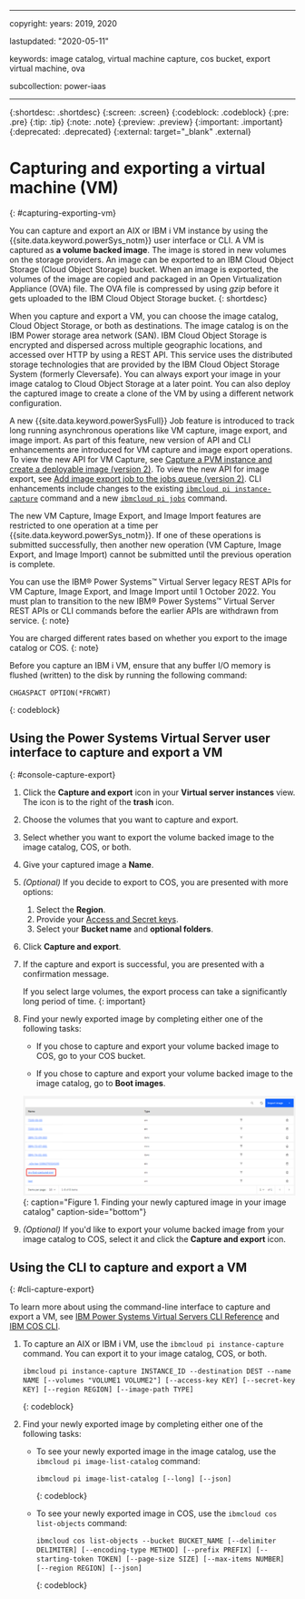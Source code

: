 ﻿---

copyright:
  years: 2019, 2020

lastupdated: "2020-05-11"

keywords: image catalog, virtual machine capture, cos bucket, export virtual machine, ova

subcollection: power-iaas

---

{:shortdesc: .shortdesc}
{:screen: .screen}
{:codeblock: .codeblock}
{:pre: .pre}
{:tip: .tip}
{:note: .note}
{:preview: .preview}
{:important: .important}
{:deprecated: .deprecated}
{:external: target="_blank" .external}

# Capturing and exporting a virtual machine (VM)
{: #capturing-exporting-vm}

You can capture and export an AIX or IBM i VM instance by using the {{site.data.keyword.powerSys_notm}} user interface or CLI. A VM is captured as **a volume backed image**. The image is stored in new volumes on the storage providers. An image can be exported to an IBM Cloud Object Storage (Cloud Object Storage) bucket. When an image is exported, the volumes of the image are copied and packaged in an Open Virtualization Appliance (OVA) file. The OVA file is compressed by using *gzip* before it gets uploaded to the IBM Cloud Object Storage bucket.
{: shortdesc}

When you capture and export a VM, you can choose the image catalog, Cloud Object Storage, or both as destinations. The image catalog is on the IBM Power storage area network (SAN). IBM Cloud Object Storage is encrypted and dispersed across multiple geographic locations, and accessed over HTTP by using a REST API. This service uses the distributed storage technologies that are provided by the IBM Cloud Object Storage System (formerly Cleversafe). You can always export your image in your image catalog to Cloud Object Storage at a later point. You can also deploy the captured image to create a clone of the VM by using a different network configuration.

A new {{site.data.keyword.powerSysFull}} Job feature is introduced to track long running asynchronous operations like VM capture, image export, and image import. As part of this feature, new version of API and CLI enhancements are introduced for VM capture and image export operations. To view the new API for VM Capture, see [Capture a PVM instance and create a deployable image (version 2)](/apidocs/power-cloud#pcloud-v2-pvminstances-capture-post). To view the new API for image export, see [Add image export job to the jobs queue (version 2)](/apidocs/power-cloud#pcloud-v2-images-export-post). CLI enhancements include changes to the existing [`ibmcloud pi instance-capture`](/docs/power-iaas-cli-plugin?topic=power-iaas-cli-plugin-power-iaas-cli-reference#ibmcloud-pi-instance-capture) command and a new [`ibmcloud pi jobs`](/docs/power-iaas-cli-plugin?topic=power-iaas-cli-plugin-power-iaas-cli-reference#ibmcloud-pi-jobs) command.

The new VM Capture, Image Export, and Image Import features are restricted to one operation at a time per {{site.data.keyword.powerSys_notm}}. If one of these operations is submitted successfully, then another new operation (VM Capture, Image Export, and Image Import) cannot be submitted until the previous operation is complete.

You can use the IBM® Power Systems™ Virtual Server legacy REST APIs for VM Capture, Image Export, and Image Import until 1 October 2022. You must plan to transition to the new IBM® Power Systems™ Virtual Server REST APIs or CLI commands before the earlier APIs are withdrawn from service.
{: note}


You are charged different rates based on whether you export to the image catalog or COS.
{: note}

Before you capture an IBM i VM, ensure that any buffer I/O memory is flushed (written) to the disk by running the following command:

```text
CHGASPACT OPTION(*FRCWRT)
```
{: codeblock}

## Using the Power Systems Virtual Server user interface to capture and export a VM
{: #console-capture-export}

1. Click the **Capture and export** icon in your **Virtual server instances** view. The icon is to the right of the **trash** icon.

2. Choose the volumes that you want to capture and export.

3. Select whether you want to export the volume backed image to the image catalog, COS, or both.

4. Give your captured image a **Name**.

5. *(Optional)* If you decide to export to COS, you are presented with more options:
   1. Select the **Region**.
   2. Provide your [Access and Secret keys](/docs/power-iaas?topic=power-iaas-deploy-custom-image#access-keys).
   3. Select your **Bucket name** and **optional folders**.

6. Click **Capture and export**.

7. If the capture and export is successful, you are presented with a confirmation message.

    If you select large volumes, the export process can take a significantly long period of time.
    {: important}

8. Find your newly exported image by completing either one of the following tasks:

   - If you chose to capture and export your volume backed image to COS, go to your COS bucket.

   - If you chose to capture and export your volume backed image to the image catalog, go to **Boot images**.

    ![Finding your newly captured volume backed image in your image catalog](./images/console-capture-export-boot.png "Finding your newly captured volume backed image in your image catalog"){: caption="Figure 1. Finding your newly captured image in your image catalog" caption-side="bottom"}

9. *(Optional)* If you'd like to export your volume backed image from your image catalog to COS, select it and click the **Capture and export** icon.

## Using the CLI to capture and export a VM
{: #cli-capture-export}

To learn more about using the command-line interface to capture and export a VM, see [IBM Power Systems Virtual Servers CLI Reference](/docs/power-iaas-cli-plugin?topic=power-iaas-cli-plugin-power-iaas-cli-reference#power-iaas-cli-before) and [IBM COS CLI](/docs/cloud-object-storage-cli-plugin?topic=cloud-object-storage-cli-plugin-ic-cos-cli).

1. To capture an AIX or IBM i VM, use the `ibmcloud pi instance-capture` command. You can export it to your image catalog, COS, or both.

    ```text
    ibmcloud pi instance-capture INSTANCE_ID --destination DEST --name NAME [--volumes "VOLUME1 VOLUME2"] [--access-key KEY] [--secret-key KEY] [--region REGION] [--image-path TYPE]
    ```
    {: codeblock}

2. Find your newly exported image by completing either one of the following tasks:

    - To see your newly exported image in the image catalog, use the `ibmcloud pi image-list-catalog` command:

        ```text
        ibmcloud pi image-list-catalog [--long] [--json]
        ```
        {: codeblock}

    - To see your newly exported image in COS, use the `ibmcloud cos list-objects` command:

        ```text
        ibmcloud cos list-objects --bucket BUCKET_NAME [--delimiter DELIMITER] [--encoding-type METHOD] [--prefix PREFIX] [--starting-token TOKEN] [--page-size SIZE] [--max-items NUMBER] [--region REGION] [--json]
        ```
        {: codeblock}
